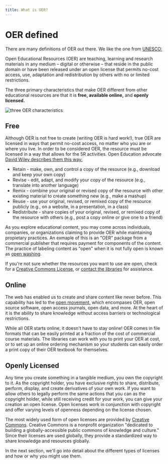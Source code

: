 ```yaml
---
title: What is OER?
---
```


# OER defined

There are many definitions of OER out there. We like the one from [UNESCO:](https://en.unesco.org/themes/building-knowledge-societies/oer)

Open Educational Resources (OER) are teaching, learning and research materials in any medium – digital or otherwise – that reside in the public domain or have been released under an open license that permits no-cost access, use, adaptation and redistribution by others with no or limited restrictions. 

The three primary characteristics that make OER different from other educational resources are that it is **free, available online,** and **openly licensed.**

![three OER characteristics](https://lhmckeen.github.io/course-in-a-box/img/oer-characterisitics.jpg)

## Free

Although OER is not free to create (writing OER is hard work!), true OER are licensed in ways that permit no-cost access, no matter who you are or where you live. In order to be considered OER, the resource must be licensed in a way that allows for the 5R activities. Open Education advocate [David Wiley describes them this way:](http://opencontent.org/definition/)

- Retain - make, own, and control a copy of the resource (e.g., download and keep your own copy)
- Revise - edit, adapt, and modify your copy of the resource (e.g., translate into another language)
- Remix - combine your original or revised copy of the resource with other existing material to create something new (e.g., make a mashup)
- Reuse - use your original, revised, or remixed copy of the resource publicly (e.g., on a website, in a presentation, in a class)
- Redistribute - share copies of your original, revised, or remixed copy of the resource with others (e.g., post a copy online or give one to a friend)

As you explore educational content, you may come across individuals, companies, or organizations claiming to provide OER while maintaining propietary practices. An exmaple of this is an "OER" package from a commercial publisher that requires payment for components of the content. The practice of labeling content as "open" when it is not fully open is known as [open washing](https://openwashing.org/).

If you're not sure whether the resources you want to use are open, check for a [Creative Commons License](https://creativecommons.org/licenses/), or [contact the libraries](mailto:lauren.mckeen@northwestern.edu) for assistance.

## Online

The web has enabled us to create and share content like never before. This capability has led to the [open movement,](https://creativecommons.org/2018/09/18/traditional-knowledge-and-the-commons-the-open-movement-listening-and-learning/) which encompases OER, open source software, open access journals, open data, and more. At the heart of it is the ability to share knowledge without access barriers or technological restrictions. 

While all OER starts online, it doesn't have to stay online! OER comes in file formats that can be easily printed at a fraction of the cost of commercial course materials. The libraries can work with you to print your OER at cost, or to set up an online ordering mechanism so your students can easily order a print copy of their OER textbook for themselves.

## Openly Licensed

Any time you create something in a tangible medium, you own the copyright to it. As the copyright holder, you have exclusive rights to share, distribute, perform, display, and create derivatives of your own work. If you want to allow others to legally perform the same actions that you can as the copyright holder, while still receiving credit for your work, you can give your creation an open license. Open licenses work in conjunction with copyright and offer varying levels of openness depending on the license chosen. 

The most widely used form of open licenses are provided by [Creative Commons](https://creativecommons.org/about/cclicenses/). Creative Commons is a nonprofit organization "dedicated to building a globally-accessible public commons of knowledge and culture." Since their licenses are used globally, they provide a standardized way to share knowledge and resources globally.

In the next section, we'll go into detail about the different types of licenses and how or why you might use them. 


